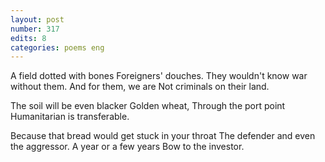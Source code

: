 ```yaml
---
layout: post
number: 317
edits: 8
categories: poems eng
---
```


A field dotted with bones
Foreigners' douches.
They wouldn't know war without them.
And for them, we are
Not criminals on their land. 

The soil will be even blacker
Golden wheat,
Through the port point
Humanitarian is transferable.

Because that bread would get stuck in your throat
The defender and even the aggressor.
A year or a few years
Bow to the investor.
